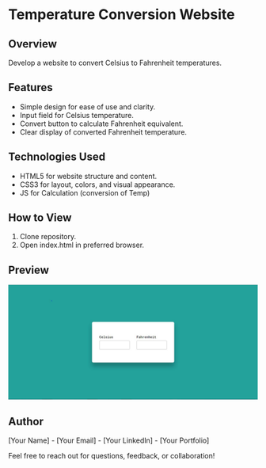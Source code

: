 # Temperature Conversion Website

## Overview
Develop a website to convert Celsius to Fahrenheit temperatures.

## Features
- Simple design for ease of use and clarity.
- Input field for Celsius temperature.
- Convert button to calculate Fahrenheit equivalent.
- Clear display of converted Fahrenheit temperature.

## Technologies Used
- HTML5 for website structure and content.
- CSS3 for layout, colors, and visual appearance.
- JS for Calculation (conversion of Temp)

## How to View
1. Clone repository.
2. Open index.html in preferred browser.

## Preview
![Conversion Website Preview](screenshot.jpg)

## Author
[Your Name] - [Your Email] - [Your LinkedIn] - [Your Portfolio]

Feel free to reach out for questions, feedback, or collaboration!

